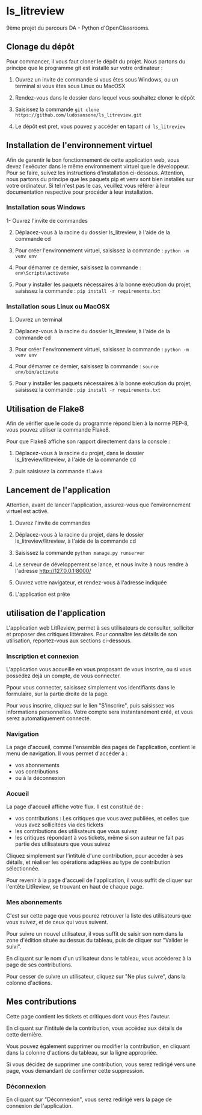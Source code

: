 # ls_litreview
9ème projet du parcours DA - Python d'OpenClassrooms.




## Clonage du dépôt

Pour commancer, il vous faut cloner le dépôt du projet. Nous partons du principe que le programme git est installé sur votre ordinateur :

1. Ouvrez un invite de commande si vous êtes sous Windows, ou un terminal si vous êtes sous Linux ou MacOSX

2. Rendez-vous dans le dossier dans lequel vous souhaitez cloner le dépôt

3. Saisissez la commande `git clone https://github.com/ludosansone/ls_litreview.git`

4. Le dépôt est pret, vous pouvez y accéder en tapant `cd ls_litreview`




## Installation de l'environnement virtuel

Afin de garentir le bon fonctionnement de cette application web, vous devez l'exécuter dans le même environnement virtuel que le développeur. Pour se faire, suivez les instructions d'installation ci-dessous.
Attention, nous partons du principe que les paquets pip et venv sont bien installés sur votre ordinateur. Si tel n'est pas le cas, veuillez vous référer à leur documentation respective pour procéder à leur installation.


### Installation sous Windows

1- Ouvrez l'invite de commandes

2. Déplacez-vous à la racine du dossier ls_litreview, à l'aide de la commande cd

3. Pour créer l'environnement virtuel, saisissez la commande : `python -m venv env`

4. Pour démarrer ce dernier, saisissez la commande : `env\Scripts\activate`

5. Pour y installer les paquets nécessaires à la bonne exécution du projet, saisissez la commande : `pip install -r requirements.txt`


### Installation sous Linux ou MacOSX

1. Ouvrez un terminal

2. Déplacez-vous à la racine du dossier ls_litreview, à l'aide de la commande cd

3. Pour créer l'environnement virtuel, saisissez la commande : `python -m venv env`

4. Pour démarrer ce dernier, saisissez la commande : `source env/bin/activate`

5. Pour y installer les paquets nécessaires à la bonne exécution du projet, saisissez la commande : `pip install -r requirements.txt`



## Utilisation de Flake8

Afin de vérifier que le code du programme répond bien à la norme PEP-8, vous pouvez utiliser la commande Flake8.

Pour que Flake8 affiche son rapport directement dans la console : 

1. Déplacez-vous à la racine du projet, dans le dossier ls_litreview/litreview, à l'aide de la commande cd

2. puis saisissez la commande `flake8`




## Lancement de l'application

Attention, avant de lancer l'application, assurez-vous que l'environnement virtuel est activé.

1. Ouvrez l'invite de commandes

2. Déplacez-vous à la racine du projet, dans le dossier ls_litreview/litreview, à l'aide de la commande cd

3. Saisissez la commande `python manage.py runserver`

4. Le serveur de développement se lance, et nous invite à nous rendre à l'adresse http://127.0.0.1:8000/

5. Ouvrez votre navigateur, et rendez-vous à l'adresse indiquée

6. L'application est prête




## utilisation de l'application

L'application web LitReview, permet à ses utilisateurs de consulter, solliciter et proposer des critiques littéraires. Pour connaître les détails de son utilisation, reportez-vous aux sections ci-dessous.


### Inscription et connexion

L'application vous accueille en vous proposant de vous inscrire, ou si vous possédez déjà un compte, de vous connecter.

Ppour vous connecter, saisissez simplement vos identifiants dans le formulaire, sur la partie droite de la page.

Pour vous inscrire, cliquez sur le lien "S'inscrire", puis saisissez vos informations personnelles. Votre compte sera instantanément créé, et vous serez automatiquement connecté.


### Navigation

La page d'accueil, comme l'ensemble des pages de l'application, contient le menu de navigation. Il vous permet d'accéder à :

- vos abonnements
- vos contributions
- ou à la déconnexion


### Accueil

La page d'accueil affiche votre flux. Il est constitué de :

- vos contributions : Les critiques que vous avez publiées, et celles que vous avez sollicitées via des tickets
- les contributions des utilisateurs que vous suivez
- les critiques répondant à vos tickets, même si son auteur ne fait pas partie des utilisateurs que vous suivez

Cliquez simplement sur l'intitulé d'une contribution, pour accéder à ses détails, et réaliser les opérations adaptées au type de contribution sélectionnée.

Pour revenir à la page d'accueil de l'application, il vous suffit de cliquer sur l'entête LitReview, se trouvant en haut de chaque page.


### Mes abonnements

C'est sur cette page que vous pourez retrouver la liste des utilisateurs que vous suivez, et de ceux qui vous suivent.

Pour suivre un nouvel utilisateur, il vous suffit de saisir son nom dans la zone d'édition située au dessus du tableau, puis de cliquer sur "Valider le suivi".

En cliquant sur le nom d'un utilisateur dans le tableau, vous accèderez à la page de ses contributions.

Pour cesser de suivre un utilisateur, cliquez sur "Ne plus suivre", dans la colonne d'actions.


## Mes contributions

Cette page contient les tickets et critiques dont vous êtes l'auteur.

En cliquant sur l'intitulé de la contribution, vous accédez aux détails de cette dernière.

Vous pouvez également supprimer ou modifier la contribution, en cliquant dans la colonne d'actions du tableau, sur la ligne appropriée.

Si vous décidez de supprimer une contribution, vous serez redirigé vers une page, vous demandant de confirmer cette suppression.


### Déconnexion

En cliquant sur "Déconnexion", vous serez redirigé vers la page de connexion de l'application.
